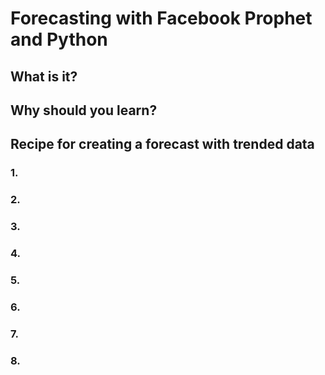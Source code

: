 # Forecasting with Facebook Prophet and Python

## What is it?

## Why should you learn?

## Recipe for creating a forecast with trended data

### 1. 


### 2. 


### 3. 


### 4. 


### 5. 


### 6. 


### 7. 


### 8. 

